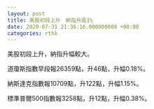 ```yaml
---
layout: post
title: 美股初段上升　納指升逾1%
date: 2020-07-31 21:36:16.000000000 +08:00
categories: rthk
---
```


美股初段上升，納指升幅較大。

道瓊斯指數早段報26359點，升46點，升幅0.18%。

納斯達克指數報10709點，升122點，升幅1.15%。

標準普爾500指數報3258點，升12點，升幅0.38%。
